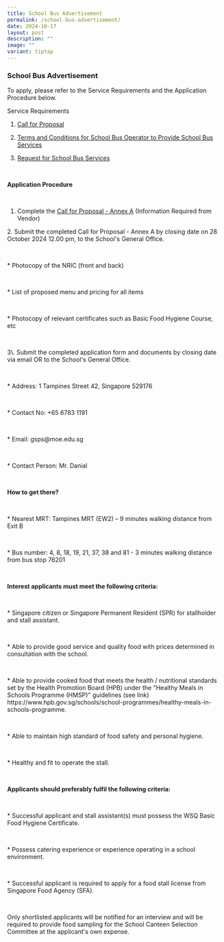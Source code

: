 ```yaml
---
title: School Bus Advertisement
permalink: /school-bus-advertisement/
date: 2024-10-17
layout: post
description: ""
image: ""
variant: tiptap
---
```

<h3><strong>School Bus Advertisement</strong></h3>
<p></p>
<p>To apply, please refer to the Service Requirements and the Application
Procedure below.</p>
<p></p>
<p>Service Requirements</p>
<p></p>
<ol data-tight="true" class="tight">
<li>
<p><a href="/files/call_for_proposal.pdf" rel="noopener nofollow" target="_blank">Call for Proposal</a>
</p>
</li>
<li>
<p><a href="/files/terms and conditions_for_school_bus_operator_to_provide_school_bus_services.pdf" rel="noopener nofollow" target="_blank">Terms and Conditions for School Bus Operator to Provide School Bus Services</a>
</p>
</li>
<li>
<p><a href="/files/request_for_school_bus_service.pdf" rel="noopener nofollow" target="_blank">Request for School Bus Services</a>
</p>
</li>
</ol>
<p>&nbsp;</p>
<p><strong>Application Procedure</strong>
</p>
<p>&nbsp;</p>
<ol data-tight="true" class="tight">
<li>
<p>Complete the <a href="call for proposal - annex_a.pdf" rel="noopener nofollow" target="_blank">Call for Proposal - Annex A</a> (Information
Required from Vendor)</p>
</li>
</ol>
<p>2. Submit the completed Call for Proposal - Annex A by closing date on
28 October 2024 12.00 pm, to the School's General Office.</p>
<p>&nbsp;</p>
<p>* Photocopy of the NRIC (front and back)</p>
<p>&nbsp;</p>
<p>* List of proposed menu and pricing for all items</p>
<p>&nbsp;</p>
<p>* Photocopy of relevant certificates such as Basic Food Hygiene Course,
etc</p>
<p>&nbsp;</p>
<p>3\. Submit the completed application form and documents by closing date
via email OR to the School's General Office.</p>
<p>&nbsp;</p>
<p>* Address: 1 Tampines Street 42, Singapore 529176</p>
<p>&nbsp;</p>
<p>* Contact No: +65 6783 1191</p>
<p>&nbsp;</p>
<p>* Email: <a rel="noopener noreferrer nofollow" target="_blank">gsps@moe.edu.sg</a>
</p>
<p>&nbsp;</p>
<p>* Contact Person: Mr. Danial</p>
<p>&nbsp;</p>
<p><strong>How to get there?</strong>
</p>
<p>&nbsp;</p>
<p>* Nearest MRT: Tampines MRT (EW2) – 9 minutes walking distance from Exit
B</p>
<p>&nbsp;</p>
<p>* Bus number: 4, 8, 18, 19, 21, 37, 38 and 81 - 3 minutes walking distance
from bus stop 76201</p>
<p>&nbsp;</p>
<p><strong>Interest applicants must meet the following criteria:</strong>
</p>
<p>&nbsp;</p>
<p>* Singapore citizen or Singapore Permanent Resident (SPR) for stallholder
and stall assistant.</p>
<p>&nbsp;</p>
<p>* Able to provide good service and quality food with prices determined
in consultation with the school.</p>
<p>&nbsp;</p>
<p>* Able to provide cooked food that meets the health / nutritional standards
set by the Health Promotion Board (HPB) under the "Healthy Meals in Schools
Programme (HMSP)" guidelines (see link) <a rel="noopener noreferrer nofollow" target="_blank">https://www.hpb.gov.sg/schools/school-programmes/healthy-meals-in-schools-programme</a>.</p>
<p>&nbsp;</p>
<p>* Able to maintain high standard of food safety and personal hygiene.</p>
<p>&nbsp;</p>
<p>* Healthy and fit to operate the stall.</p>
<p>&nbsp;</p>
<p><strong>Applicants should preferably fulfil the following criteria:</strong>
</p>
<p>&nbsp;</p>
<p>* Successful applicant and stall assistant(s) must possess the WSQ Basic
Food Hygiene Certificate.</p>
<p>&nbsp;</p>
<p>* Possess catering experience or experience operating in a school environment.</p>
<p>&nbsp;</p>
<p>* Successful applicant is required to apply for a food stall license from
Singapore Food Agency (SFA).</p>
<p>&nbsp;</p>
<p>Only shortlisted applicants will be notified for an interview and will
be required to provide food sampling for the School Canteen Selection Committee
at the applicant's own expense.</p>